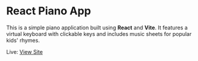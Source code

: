 # React Piano App

This is a simple piano application built using **React** and **Vite**. It features a virtual keyboard with clickable keys and includes music sheets for popular kids' rhymes.

Live: [View Site](https://joshuakitong.github.io/piano)
